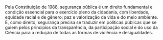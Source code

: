 Pela Constituição de 1988, segurança pública é um direito fundamental e condição essencial para o exercício pleno da cidadania, com liberdade, equidade racial e de gênero; paz e valorização da vida e do meio ambiente. E, como direito, segurança precisa se traduzir em políticas públicas que se guiem pelos princípios da transparência, da participação social e do uso da Ciência para a redução de todas as formas de violência e desigualdades.